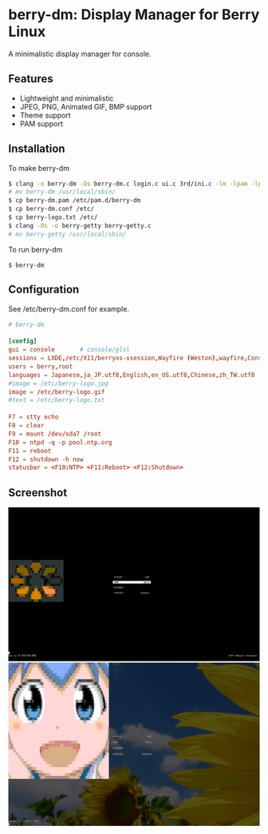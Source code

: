 # berry-dm: Display Manager for Berry Linux

A minimalistic display manager for console.

## Features

- Lightweight and minimalistic
- JPEG, PNG, Animated GIF, BMP support
- Theme support
- PAM support

## Installation

To make berry-dm

```Bash
$ clang -o berry-dm -Os berry-dm.c login.c ui.c 3rd/ini.c -lm -lpam -lpam_misc
# mv berry-dm /usr/local/sbin/
$ cp berry-dm.pam /etc/pam.d/berry-dm
$ cp berry-dm.conf /etc/
$ cp berry-logo.txt /etc/
$ clang -Os -o berry-getty berry-getty.c
# mv berry-getty /usr/local/sbin/
```

To run berry-dm

    $ berry-dm

## Configuration

See /etc/berry-dm.conf for example.

```berry-dm.conf
# berry-dm

[config]
gui = console		# console/glsl
sessions = LXDE,/etc/X11/berryos-xsession,Wayfire (Weston),wayfire,Console,bash,Reboot,reboot,Shutdown,shutdown -h now
users = berry,root
languages = Japanese,ja_JP.utf8,English,en_US.utf8,Chinese,zh_TW.utf8
#image = /etc/berry-logo.jpg
image = /etc/berry-logo.gif
#text = /etc/berry-logo.txt

F7 = stty echo
F8 = clear
F9 = mount /dev/sda7 /root
F10 = ntpd -q -p pool.ntp.org
F11 = reboot
F12 = shutdown -h now
statusbar = <F10:NTP> <F11:Reboot> <F12:Shutdown>
```

## Screenshot

![Screenshot](screen02.png)
![Screenshot](screen01.png)

